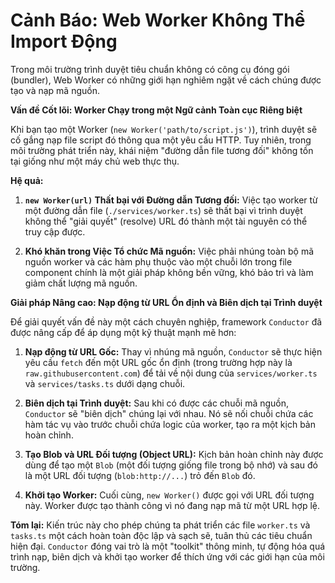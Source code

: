 # Cảnh Báo: Web Worker Không Thể Import Động

Trong môi trường trình duyệt tiêu chuẩn không có công cụ đóng gói (bundler), Web Worker có những giới hạn nghiêm ngặt về cách chúng được tạo và nạp mã nguồn.

**Vấn đề Cốt lõi: Worker Chạy trong một Ngữ cảnh Toàn cục Riêng biệt**

Khi bạn tạo một Worker (`new Worker('path/to/script.js')`), trình duyệt sẽ cố gắng nạp file script đó thông qua một yêu cầu HTTP. Tuy nhiên, trong môi trường phát triển này, khái niệm "đường dẫn file tương đối" không tồn tại giống như một máy chủ web thực thụ.

**Hệ quả:**

1.  **`new Worker(url)` Thất bại với Đường dẫn Tương đối:** Việc tạo worker từ một đường dẫn file (`./services/worker.ts`) sẽ thất bại vì trình duyệt không thể "giải quyết" (resolve) URL đó thành một tài nguyên có thể truy cập được.

2.  **Khó khăn trong Việc Tổ chức Mã nguồn:** Việc phải nhúng toàn bộ mã nguồn worker và các hàm phụ thuộc vào một chuỗi lớn trong file component chính là một giải pháp không bền vững, khó bảo trì và làm giảm chất lượng mã nguồn.

**Giải pháp Nâng cao: Nạp động từ URL Ổn định và Biên dịch tại Trình duyệt**

Để giải quyết vấn đề này một cách chuyên nghiệp, framework `Conductor` đã được nâng cấp để áp dụng một kỹ thuật mạnh mẽ hơn:

1.  **Nạp động từ URL Gốc:** Thay vì nhúng mã nguồn, `Conductor` sẽ thực hiện yêu cầu `fetch` đến một URL gốc ổn định (trong trường hợp này là `raw.githubusercontent.com`) để tải về nội dung của `services/worker.ts` và `services/tasks.ts` dưới dạng chuỗi.

2.  **Biên dịch tại Trình duyệt:** Sau khi có được các chuỗi mã nguồn, `Conductor` sẽ "biên dịch" chúng lại với nhau. Nó sẽ nối chuỗi chứa các hàm tác vụ vào trước chuỗi chứa logic của worker, tạo ra một kịch bản hoàn chỉnh.

3.  **Tạo Blob và URL Đối tượng (Object URL):** Kịch bản hoàn chỉnh này được dùng để tạo một `Blob` (một đối tượng giống file trong bộ nhớ) và sau đó là một URL đối tượng (`blob:http://...`) trỏ đến `Blob` đó.

4.  **Khởi tạo Worker:** Cuối cùng, `new Worker()` được gọi với URL đối tượng này. Worker được tạo thành công vì nó đang nạp mã từ một URL hợp lệ.

**Tóm lại:** Kiến trúc này cho phép chúng ta phát triển các file `worker.ts` và `tasks.ts` một cách hoàn toàn độc lập và sạch sẽ, tuân thủ các tiêu chuẩn hiện đại. `Conductor` đóng vai trò là một "toolkit" thông minh, tự động hóa quá trình nạp, biên dịch và khởi tạo worker để thích ứng với các giới hạn của môi trường.
